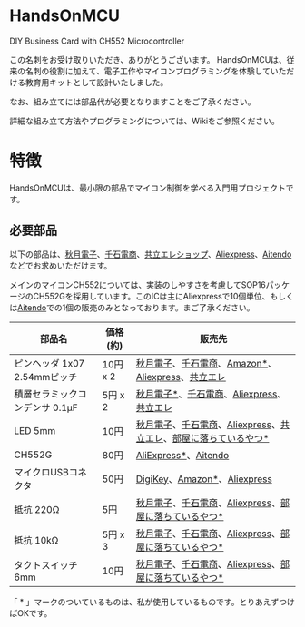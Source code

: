 # HandsOnMCU
DIY Business Card with CH552 Microcontroller

この名刺をお受け取りいただき、ありがとうございます。
HandsOnMCUは、従来の名刺の役割に加えて、電子工作やマイコンプログラミングを体験していただける教育用キットとして設計いたしました。

なお、組み立てには部品代が必要となりますことをご了承ください。

詳細な組み立て方法やプログラミングについては、Wikiをご参照ください。

# 特徴
HandsOnMCUは、最小限の部品でマイコン制御を学べる入門用プロジェクトです。

## 必要部品
以下の部品は、[秋月電子](https://akizukidenshi.com/)、[千石電商](https://www.sengoku.co.jp/)、[共立エレショップ](https://eleshop.jp/)、[Aliexpress](https://ja.aliexpress.com/)、[Aitendo](https://www.aitendo.com/)などでお求めいただけます。

メインのマイコンCH552については、実装のしやすさを考慮してSOP16パッケージのCH552Gを採用しています。このICは主にAliexpressで10個単位、もしくは[Aitendo](https://www.aitendo.com/product/20923)での1個の販売のみとなっております。まご了承ください。

|部品名|価格(約)|販売先|
|-----|----|-----|
|ピンヘッダ 1x07 2.54mmピッチ|10円 x 2|[秋月電子](https://akizukidenshi.com/catalog/g/g100167/)、[千石電商](https://www.sengoku.co.jp/mod/sgk_cart/detail.php?code=25CH-53LJ)、[Amazon*](https://www.amazon.co.jp/KKHMF-2-54mm-40-Pin-DIY%E5%8D%98%E4%B8%80%E5%88%97%E7%AB%AF%E5%AD%90%E3%83%94%E3%83%B3-Ardunio%E3%81%AB%E5%AF%BE%E5%BF%9C/dp/B0829W3T8Q/ref=sr_1_6?__mk_ja_JP=%E3%82%AB%E3%82%BF%E3%82%AB%E3%83%8A&crid=28A6UVURLMZ4L&dib=eyJ2IjoiMSJ9.hNP8HU7wobRqwMJlpOQoz0cE58UpYGM68-eyU5zF73zH6YPrdaikmOtE0G7qyXw0gPZ4aRQiNYvgbiXgdtc0SUfBYvP7QxQ4PCQmS6sNs7kE3p0ee-JBiayRTfCj2_XQ7a9rq4Px8vp2Zd8QuAWnQY8-3oRQHLfs87Cdrl4A6KcSpwHkzQHBHBvMMBDko5eTFbw9d5do081s8D2nviTpwSIX51zrJgjm0KgxTiB5cyD50d0syFszKGCtjIWEFrkWwkEdwnBRYPCuQ94XXxBJLn95-3WOiUnCnx8cNpjueCvuhaCNjES-rLRmU1J1xQDg9Gp6kAdEHvd6AQ7aQmtknQlkxmFUrFtPZgMzGwud3T1MwoClgPLPBNhvHMtylTWYtiPVXxkZ9p1FL6PolmBIdiYlbD3TMPp-J5dTnMagWCxPvymASPGR8yWT6B_3aJVF.RInApAleGFQKdrYk-xgId3W4JWkDfNoM83oowd_aExk&dib_tag=se&keywords=%E3%83%94%E3%83%B3%E3%83%98%E3%83%83%E3%83%80&qid=1738770687&sprefix=%E3%83%94%E3%83%B3%E3%83%98%E3%83%83%E3%83%80%2Caps%2C184&sr=8-6)、[Aliexpress](https://ja.aliexpress.com/item/4000988113226.html?spm=a2g0o.productlist.main.1.f5e9504919i7cs&algo_pvid=0faaf3d1-01ac-480c-adeb-03af18d69b31&algo_exp_id=0faaf3d1-01ac-480c-adeb-03af18d69b31-0&pdp_npi=4%40dis%21JPY%21338%21338%21%21%212.16%212.16%21%402101246417387707472938869e5c5c%2110000013202368860%21sea%21JP%213272919614%21X&curPageLogUid=dewA4J1qYQTB&utparam-url=scene%3Asearch%7Cquery_from%3A)、[共立エレ](https://eleshop.jp/shop/g/gEAT417/)|
|積層セラミックコンデンサ 0.1μF|5円 x 2|[秋月電子*](https://akizukidenshi.com/catalog/g/g113582/)、[千石電商]()、[Aliexpress](https://ja.aliexpress.com/item/1287630682.html?spm=a2g0o.productlist.main.9.175f54c24NEjEV&algo_pvid=a2f7a971-c44e-4945-90e0-bfbb4ac78321&algo_exp_id=a2f7a971-c44e-4945-90e0-bfbb4ac78321-4&pdp_npi=4%40dis%21JPY%21316%21316%21%21%212.02%212.02%21%40212e532617387710468902192e507b%218199178653%21sea%21JP%213272919614%21X&curPageLogUid=m8XomzCcLJXi&utparam-url=scene%3Asearch%7Cquery_from%3A)、[共立エレ](https://eleshop.jp/shop/g/gJ8R311/)|
|LED 5mm|10円|[秋月電子](https://akizukidenshi.com/catalog/goods/search.aspx?search=x&keyword=LED+5mm&search=search)、[千石電商](https://www.sengoku.co.jp/mod/sgk_cart/search.php?cid=3104)、[Aliexpress](https://ja.aliexpress.com/w/wholesale-LED-5mm.html?spm=a2g0o.productlist.search.0)、[共立エレ](https://eleshop.jp/shop/goods/search.aspx)、[部屋に落ちているやつ*](https://www.google.com/search?q=%E7%89%87%E4%BB%98%E3%81%91&udm=2)|
|CH552G|80円|[AliExpress*](https://ja.aliexpress.com/w/wholesale-CH552G.html?spm=a2g0o.detail.search.0)、[Aitendo](https://www.aitendo.com/product/20923)|
|マイクロUSBコネクタ|50円|[DigiKey](https://www.digikey.jp/ja/products/detail/amphenol-icc-fci-/10118194-0001LF/2785382?gclsrc=aw.ds&&utm_adgroup=&utm_source=google&utm_medium=cpc&utm_campaign=Pmax%20Shopping_Product_Low%20Volume&utm_term=&productid=2785382&utm_content=&utm_id=go_cmp-20195885710_adg-_ad-__dev-c_ext-_prd-2785382_sig-CjwKCAiAtYy9BhBcEiwANWQQLzPKOArpFyXSFGB3Kk2gqb0MNxNfP3wjT1BVLkkaD-ShQz7Dr4uKjxoC5wAQAvD_BwE&gad_source=1&gclid=CjwKCAiAtYy9BhBcEiwANWQQLzPKOArpFyXSFGB3Kk2gqb0MNxNfP3wjT1BVLkkaD-ShQz7Dr4uKjxoC5wAQAvD_BwE&gclsrc=aw.ds)、[Amazon*](www.amazon.co.jp/dp/B01HAZGNAI)、[Aliexpress](https://ja.aliexpress.com/item/1005004593031976.html?spm=a2g0o.productlist.main.1.48b33af6tKj4hP&algo_pvid=632105fb-6716-45b4-ba1e-22bac7661185&algo_exp_id=632105fb-6716-45b4-ba1e-22bac7661185-0&pdp_npi=4%40dis%21JPY%21390%21390%21%21%212.49%212.49%21%4021010c9a17387724180212469e6f52%2112000029760560064%21sea%21JP%213272919614%21X&curPageLogUid=nlRDsV4ayNPK&utparam-url=scene%3Asearch%7Cquery_from%3A)|
|抵抗 220Ω|5円|[秋月電子](https://akizukidenshi.com/catalog/g/g125221/)、[千石電商](https://www.sengoku.co.jp/mod/sgk_cart/detail.php?code=8ATS-7UHP)、[Aliexpress](https://ja.aliexpress.com/w/wholesale-220%CE%A9-%E6%8A%B5%E6%8A%97.html?spm=a2g0o.productlist.search.0)、[部屋に落ちているやつ*](https://www.google.com/search?q=%E7%89%87%E4%BB%98%E3%81%91&udm=2)|
|抵抗 10kΩ|5円 x 3|[秋月電子](https://akizukidenshi.com/catalog/g/g125103/)、[千石電商](https://www.sengoku.co.jp/mod/sgk_cart/detail.php?code=7A4S-6FJ4)、[Aliexpress](https://ja.aliexpress.com/w/wholesale-10k%CE%A9-%E6%8A%B5%E6%8A%97.html?spm=a2g0o.productlist.search.0)、[部屋に落ちているやつ*](https://www.google.com/search?q=%E7%89%87%E4%BB%98%E3%81%91&udm=2)|
|タクトスイッチ 6mm|10円|[秋月電子](https://akizukidenshi.com/catalog/g/g103647/)、[千石電商](https://www.sengoku.co.jp/mod/sgk_cart/detail.php?code=7DLE-TGMW)、[Aliexpress](https://ja.aliexpress.com/item/1005002487399422.html?spm=a2g0o.productlist.main.17.74105102lIvY3e&algo_pvid=f8bcedaa-1815-4947-a627-c3e9298692f5&algo_exp_id=f8bcedaa-1815-4947-a627-c3e9298692f5-8&pdp_npi=4%40dis%21JPY%21361%21347%21%21%212.31%212.22%21%402101062a17387733100332982e9665%2112000020837840555%21sea%21JP%213272919614%21X&curPageLogUid=leM75KGeaVcK&utparam-url=scene%3Asearch%7Cquery_from%3A)、[部屋に落ちているやつ*](https://www.google.com/search?q=%E7%89%87%E4%BB%98%E3%81%91&udm=2)|

「 * 」マークのついているものは、私が使用しているものです。とりあえずつけばOKです。
